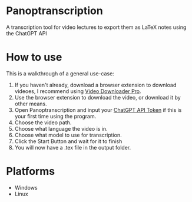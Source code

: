 # Panoptranscription
 A transcription tool for video lectures to export them as LaTeX notes using the ChatGPT API

# How to use
 This is a walkthrough of a general use-case:
 1) If you haven't already, download a browser extension to download videoes, I recommend using [Video Downloader Pro](https://chromewebstore.google.com/detail/video-downloader-professi/elicpjhcidhpjomhibiffojpinpmmpil?hl=en).
 2) Use the browser extension to download the video, or download it by other means.
 3) Open Panoptranscription and input your [ChatGPT API Token](https://platform.openai.com/settings/organization/api-keys) if this is your first time using the program.
 4) Choose the video path.
 5) Choose what language the video is in.
 6) Choose what model to use for transcription.
 7) Click the Start Button and wait for it to finish
 8) You will now have a .tex file in the output folder.

# Platforms
 * Windows
 * Linux
